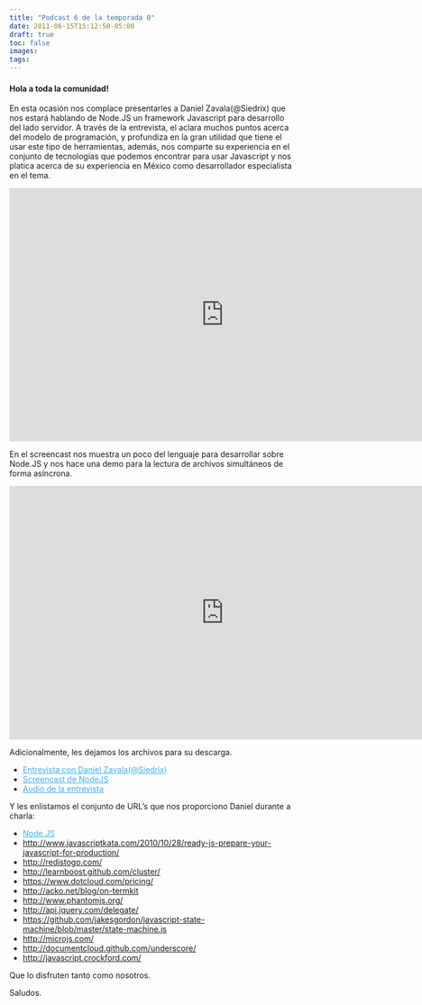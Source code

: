 ```yaml
---
title: "Podcast 6 de la temporada 0"
date: 2011-06-15T15:12:50-05:00
draft: true
toc: false
images:
tags:
---
```


<h4>Hola a toda la comunidad!</h4>

En esta ocasión nos complace presentarles a Daniel Zavala(@Siedrix) que nos estará hablando de Node.JS un framework Javascript para desarrollo del lado servidor. A través de la entrevista, el aclara muchos puntos acerca del modelo de programación, y profundiza en la gran utilidad que tiene el usar este tipo de herramientas, además, nos comparte su experiencia en el conjunto de tecnologías que podemos encontrar para usar Javascript y nos platica acerca de su experiencia en México como desarrollador especialista en el tema.

<iframe src="https://player.vimeo.com/video/26493350?h=34883b3cae" width="760" height="450" frameborder="0"></iframe>

En el screencast nos muestra un poco del lenguaje para desarrollar sobre Node.JS y nos hace una demo para la lectura de archivos simultáneos de forma asíncrona.

<iframe src="https://player.vimeo.com/video/26496629?h=5ca36fd1d1" width="760" height="450" frameborder="0"></iframe>

Adicionalmente, les dejamos los archivos para su descarga.

+ <a target="_blank" href="http://s3.amazonaws.com/media.vivecodigo.org/podcast/temporada0/ViveCodigo00x06_a.mov" style="color:#3eb0ef;">Entrevista con Daniel Zavala(@Siedrix) </a>
+ <a target="_blank" href="http://s3.amazonaws.com/media.vivecodigo.org/podcast/temporada0/ViveCodigo00x06_b.mov" style="color:#3eb0ef;">Screencast de NodeJS</a>
+ <a target="_blank" href="http://s3.amazonaws.com/media.vivecodigo.org/podcast/temporada0/ViveCodigo00x06_a.mp3" style="color:#3eb0ef;">Audio de la entrevista</a>

Y les enlistamos el conjunto de URL’s que nos proporciono Daniel durante a charla:

+ <a target="_blank" href="http://nodejs.org/" style="color:#3eb0ef;">Node.JS</a>
+ http://www.javascriptkata.com/2010/10/28/ready-js-prepare-your-javascript-for-production/
+ http://redistogo.com/
+ http://learnboost.github.com/cluster/
+ https://www.dotcloud.com/pricing/
+ http://acko.net/blog/on-termkit
+ http://www.phantomjs.org/
+ http://api.jquery.com/delegate/
+ https://github.com/jakesgordon/javascript-state-machine/blob/master/state-machine.js
+ http://microjs.com/
+ http://documentcloud.github.com/underscore/
+ http://javascript.crockford.com/

Que lo disfruten tanto como nosotros.

Saludos.
